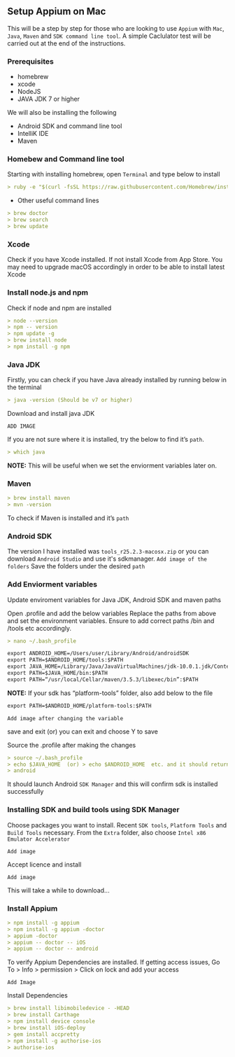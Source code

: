 ## Setup Appium on Mac
This will be a step by step for those who are looking to use `Appium` with `Mac`, `Java`, `Maven` and `SDK command line tool`.
A simple Caclulator test will be carried out at the end of the instructions.

### Prerequisites
- homebrew
- xcode
- NodeJS
- JAVA JDK 7 or higher

We will also be installing the following

- Android SDK and command line tool
- IntelliK IDE
- Maven

### Homebew and Command line tool
Starting with installing homebrew, open `Terminal` and type below to install
```markdown
> ruby -e "$(curl -fsSL https://raw.githubusercontent.com/Homebrew/install/master/install)"
```
- Other useful command lines
```markdown
> brew doctor
> brew search
> brew update
```

### Xcode
Check if you have Xcode installed. If not install Xcode from App Store.
You may need to upgrade macOS accordingly in order to be able to install latest Xcode

### Install node.js and npm
Check if node and npm are installed
```markdown
> node --version
> npm -- version
> npm update -g
> brew install node
> npm install -g npm
```
### Java JDK
Firstly, you can check if you have Java already installed by running below in the terminal
```markdown
> java -version (Should be v7 or higher)
```
Download and install java JDK

`ADD IMAGE`

If you are not sure where it is installed, try the below to find it’s `path`.
```markdown
> which java
```
 **NOTE:** This will be useful when we set the enviorment variables later on.
### Maven
```markdown
> brew install maven
> mvn -version
```
To check if Maven is installed and it’s `path`

### Android SDK
The version I have installed was `tools_r25.2.3-macosx.zip` or you can download `Android Studio` and use it's sdkmanager.
`Add image of the folders`
Save the folders under the desired `path`

### Add Enviorment variables
Update enviroment variables for Java JDK, Android SDK and maven paths

Open .profile and add the below variables 
Replace the paths from above and set the environment variables. Ensure to add correct paths /bin and /tools etc accordingly.

```markdown
> nano ~/.bash_profile

export ANDROID_HOME=/Users/user/Library/Android/androidSDK
export PATH=$ANDROID_HOME/tools:$PATH
export JAVA_HOME=/Library/Java/JavaVirtualMachines/jdk-10.0.1.jdk/Contents/Home
export PATH=$JAVA_HOME/bin:$PATH
export PATH=“/usr/local/Cellar/maven/3.5.3/libexec/bin”:$PATH
```
**NOTE:** If your sdk has “platform-tools” folder, also add below to the file
```markdown
export PATH=$ANDROID_HOME/platform-tools:$PATH
```
`Add image after changing the variable`

save and exit (or) you can exit and choose Y to save

Source the .profile after making the changes
```markdown
> source ~/.bash_profile
> echo $JAVA_HOME  (or) > echo $ANDROID_HOME  etc. and it should return the values
> android
```
It should launch Android `SDK Manager` and this will confirm sdk is installed successfully

### Installing SDK and build tools using SDK Manager
Choose packages you want to install. Recent `SDK tools`, `Platform Tools` and `Build Tools` necessary.
From the `Extra` folder, also choose `Intel x86 Emulator Accelerator`

`Add image`

Accept licence and install

`Add image`

This will take a while to download...

### Install Appium
```markdown
> npm install -g appium
> npm install -g appium -doctor
> appium -doctor
> appium -- doctor -- iOS
> appium -- doctor -- android
```
To verify Appium Dependencies are installed.
If getting access issues, Go To > Info > permission > Click on lock and add your access

`Add Image`

Install Dependencies
```markdown
> brew install libimobiledevice - -HEAD
> brew install Carthage
> npm install device console
> brew install iOS-deploy
> gem install accpretty
> npm install -g authorise-ios
> authorise-ios
```



